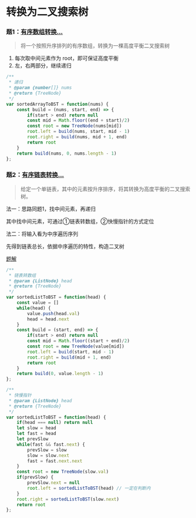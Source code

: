 # 转换为二叉搜索树

### 题1：[有序数组转换...](https://leetcode-cn.com/problems/convert-sorted-array-to-binary-search-tree/)

> 将一个按照升序排列的有序数组，转换为一棵高度平衡二叉搜索树

1. 每次取中间元素作为 root，即可保证高度平衡
2. 左，右两部分，继续递归

```javascript
/**
 * 递归
 * @param {number[]} nums
 * @return {TreeNode}
 */
var sortedArrayToBST = function(nums) {
    const build = (nums, start, end) => {
        if(start > end) return null
        const mid = Math.floor((end + start)/2)
        const root = new TreeNode(nums[mid])
        root.left = build(nums, start, mid - 1)
        root.right = build(nums, mid + 1, end)
        return root
    }
    return build(nums, 0, nums.length - 1)
};
```

### 题2：[有序链表转换...](https://leetcode-cn.com/problems/convert-sorted-list-to-binary-search-tree/)

> 给定一个单链表，其中的元素按升序排序，将其转换为高度平衡的二叉搜索树。

法一：思路同题1，找中间元素，再递归

其中找中间元素，可通过①链表转数组，②快慢指针的方式定位

法二：将输入看为中序遍历序列

先得到链表总长，依据中序遍历的特性，构造二叉树

[题解](https://leetcode-cn.com/problems/convert-sorted-list-to-binary-search-tree/solution/shou-hua-tu-jie-san-chong-jie-fa-jie-zhu-shu-zu-ku/)

```javascript
/**
 * 链表转数组
 * @param {ListNode} head
 * @return {TreeNode}
 */
var sortedListToBST = function(head) {
    const value = []
    while(head) {
        value.push(head.val)
        head = head.next
    }
    const build = (start, end) => {
        if(start > end) return null
        const mid = Math.floor((start + end)/2)
        const root = new TreeNode(value[mid])
        root.left = build(start, mid - 1)
        root.right = build(mid + 1, end)
        return root
    }
    return build(0, value.length - 1)
};

/**
 * 快慢指针
 * @param {ListNode} head
 * @return {TreeNode}
 */
var sortedListToBST = function(head) {
    if(head === null) return null
    let slow = head
    let fast = head
    let prevSlow
    while(fast && fast.next) {
        prevSlow = slow
        slow = slow.next
        fast = fast.next.next
    }
    const root = new TreeNode(slow.val)
    if(prevSlow) {
        prevSlow.next = null
        root.left = sortedListToBST(head) // 一定在判断内
    }
    root.right = sortedListToBST(slow.next)
    return root
};


```

